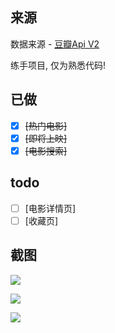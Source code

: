 ## 来源
数据来源 - [豆瓣Api V2](https://developers.douban.com/wiki/?title=movie_v2)

练手项目, 仅为熟悉代码!

## 已做
- [x] ~~[热门电影]~~
- [x] ~~[即将上映]~~
- [x] ~~[电影搜索]~~

## todo
- [ ] [电影详情页]
- [ ] [收藏页]

## 截图

![](http://ww3.sinaimg.cn/large/0060lm7Tgy1fj2y3ajtuzj30ah0i63zs.jpg)

![](http://ww1.sinaimg.cn/large/0060lm7Tgy1fj2y3alexbj30ag0i6gn3.jpg)

![](http://ww1.sinaimg.cn/large/0060lm7Tgy1fj2y3amgc0j30ah0i6gmv.jpg)

